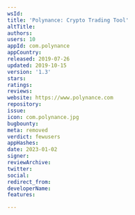 ```yaml
---
wsId: 
title: 'Polynance: Crypto Trading Tool'
altTitle: 
authors: 
users: 10
appId: com.polynance
appCountry: 
released: 2019-07-26
updated: 2019-10-15
version: '1.3'
stars: 
ratings: 
reviews: 
website: https://www.polynance.com
repository: 
issue: 
icon: com.polynance.jpg
bugbounty: 
meta: removed
verdict: fewusers
appHashes: 
date: 2023-01-02
signer: 
reviewArchive: 
twitter: 
social: 
redirect_from: 
developerName: 
features: 

---
```


